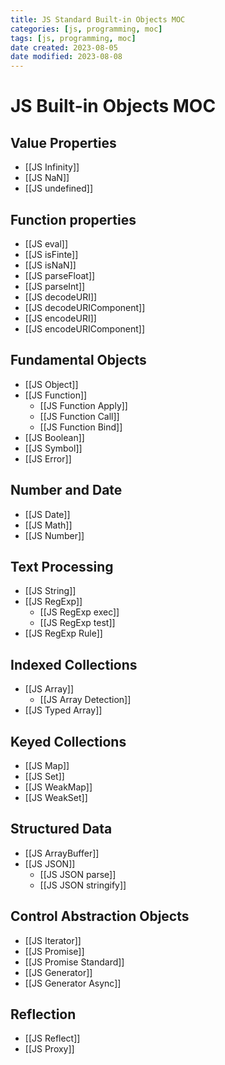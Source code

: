 ```yaml
---
title: JS Standard Built-in Objects MOC
categories: [js, programming, moc]
tags: [js, programming, moc]
date created: 2023-08-05
date modified: 2023-08-08
---
```


# JS Built-in Objects MOC

## Value Properties

- [[JS Infinity]]
- [[JS NaN]]
- [[JS undefined]]

## Function properties

- [[JS eval]]
- [[JS isFinte]]
- [[JS isNaN]]
- [[JS parseFloat]]
- [[JS parseInt]]
- [[JS decodeURI]]
- [[JS decodeURIComponent]]
- [[JS encodeURI]]
- [[JS encodeURIComponent]]

## Fundamental Objects

- [[JS Object]]
- [[JS Function]]
	- [[JS Function Apply]]
	- [[JS Function Call]]
	- [[JS Function Bind]]
- [[JS Boolean]]
- [[JS Symbol]]
- [[JS Error]]

## Number and Date

- [[JS Date]]
- [[JS Math]]
- [[JS Number]]

## Text Processing

- [[JS String]]
- [[JS RegExp]]
	- [[JS RegExp exec]]
	- [[JS RegExp test]]
- [[JS RegExp Rule]]

## Indexed Collections

- [[JS Array]]
	- [[JS Array Detection]]
- [[JS Typed Array]]

## Keyed Collections

- [[JS Map]]
- [[JS Set]]
- [[JS WeakMap]]
- [[JS WeakSet]]

## Structured Data

- [[JS ArrayBuffer]]
- [[JS JSON]]
	- [[JS JSON parse]]
	- [[JS JSON stringify]]

## Control Abstraction Objects

- [[JS Iterator]]
- [[JS Promise]]
- [[JS Promise Standard]]
- [[JS Generator]]
- [[JS Generator Async]]

## Reflection

- [[JS Reflect]]
- [[JS Proxy]]
